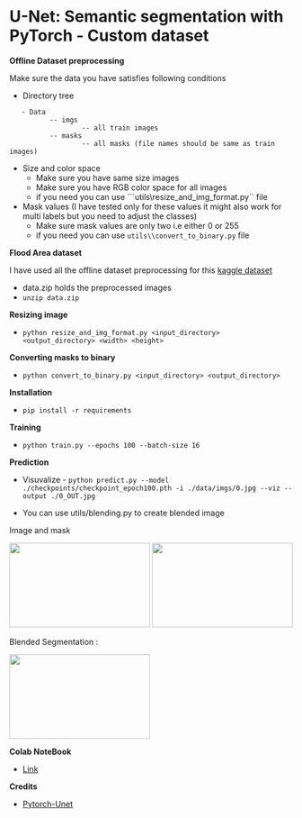 # U-Net: Semantic segmentation with PyTorch - Custom dataset

**Offline Dataset preprocessing**

Make sure the data you have satisfies following conditions

- Directory tree
```
   - Data
          -- imgs
                  -- all train images
          -- masks 
                  -- all masks (file names should be same as train images)
```
- Size and color space
    - Make sure you have same size images
    - Make sure you have RGB color space for all images
    - if you need you can use ```utils\\resize_and_img_format.py`` file
- Mask values (I have tested only for these values it might also work for multi labels but you need to adjust the classes)
    - Make sure mask values are only two i.e either 0 or 255
    - if you need you can use ```utils\\convert_to_binary.py``` file

**Flood Area dataset**

I have used all the offline dataset preprocessing for this [kaggle dataset](https://www.kaggle.com/datasets/faizalkarim/flood-area-segmentation) 

- data.zip holds the preprocessed images
- ```unzip data.zip```

**Resizing image**
- ```python resize_and_img_format.py <input_directory> <output_directory> <width> <height>```

**Converting masks to binary**
- ```python convert_to_binary.py <input_directory> <output_directory>```

**Installation**

- ```pip install -r requirements```

**Training**

- ```python train.py --epochs 100 --batch-size 16```

**Prediction**


- Visuvalize - ```python predict.py --model ./checkpoints/checkpoint_epoch100.pth -i ./data/imgs/0.jpg --viz --output ./0_OUT.jpg```

- You can use utils/blending.py to create blended image

Image and mask

<img src="./asset/0.jpg"  width="250" height="150">
<img src="./asset/0_OUT.jpg"  width="250" height="150">

Blended Segmentation : 

<img src="./asset/blended_image.jpg"  width="250" height="150">


**Colab NoteBook**

- [Link](https://colab.research.google.com/drive/1aM2VOqfhwo84zSe-MS_i2JyWO8bgouqD?usp=sharing)

**Credits**

- [Pytorch-Unet](https://github.com/milesial/Pytorch-UNet)